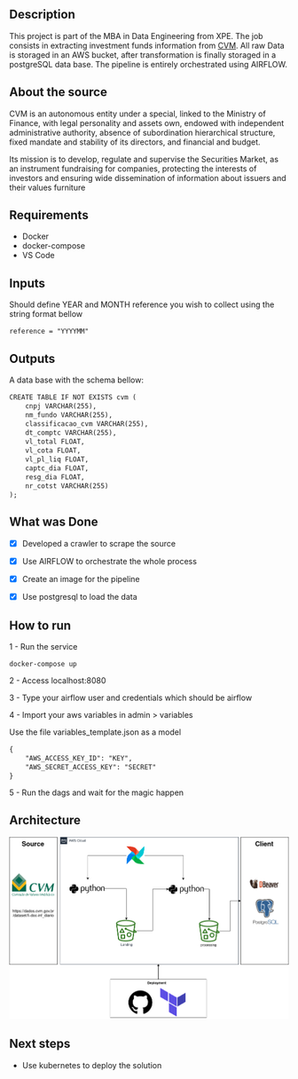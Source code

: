 ## Description

This project is part of the MBA in Data Engineering from XPE. The job consists in extracting investment funds information from 
[CVM](https://dados.cvm.gov.br/dataset/fi-doc-inf_diario). All raw Data is storaged in an AWS bucket, after transformation is finally storaged in a postgreSQL data base. The pipeline is entirely orchestrated using AIRFLOW.

## About the source

CVM is an autonomous entity under a special, linked to the Ministry of Finance, with legal personality and assets
own, endowed with independent administrative authority, absence of subordination hierarchical structure, fixed mandate and stability of its directors, and financial and budget.

Its mission is to develop, regulate and supervise the Securities Market, as an instrument fundraising for companies, protecting the interests of investors and
ensuring wide dissemination of information about issuers and their values furniture

## Requirements

- Docker
- docker-compose
- VS Code

## Inputs

Should define YEAR and MONTH reference you wish to collect using the string format bellow

```
reference = "YYYYMM"
```

## Outputs

A data base with the schema bellow:

```
CREATE TABLE IF NOT EXISTS cvm (
    cnpj VARCHAR(255),
    nm_fundo VARCHAR(255),
    classificacao_cvm VARCHAR(255),
    dt_comptc VARCHAR(255),
    vl_total FLOAT,
    vl_cota FLOAT,
    vl_pl_liq FLOAT,
    captc_dia FLOAT,
    resg_dia FLOAT,
    nr_cotst VARCHAR(255)
);
```
## What was Done

- [X] Developed a crawler to scrape the source
- [X] Use AIRFLOW to orchestrate the whole process
- [X] Create an image for the pipeline
- [X] Use postgresql to load the data


## How to run

1 - Run the service
```
docker-compose up
```

2 - Access localhost:8080


3 - Type your airflow user and credentials which should be airflow


4 - Import your aws variables in admin > variables

Use the file variables_template.json as a model

```
{
    "AWS_ACCESS_KEY_ID": "KEY",
    "AWS_SECRET_ACCESS_KEY": "SECRET"
}
```

5 - Run the dags and wait for the magic happen

## Architecture

![CVM ARQ](/img/p_arq.png)


## Next steps

- Use kubernetes to deploy the solution